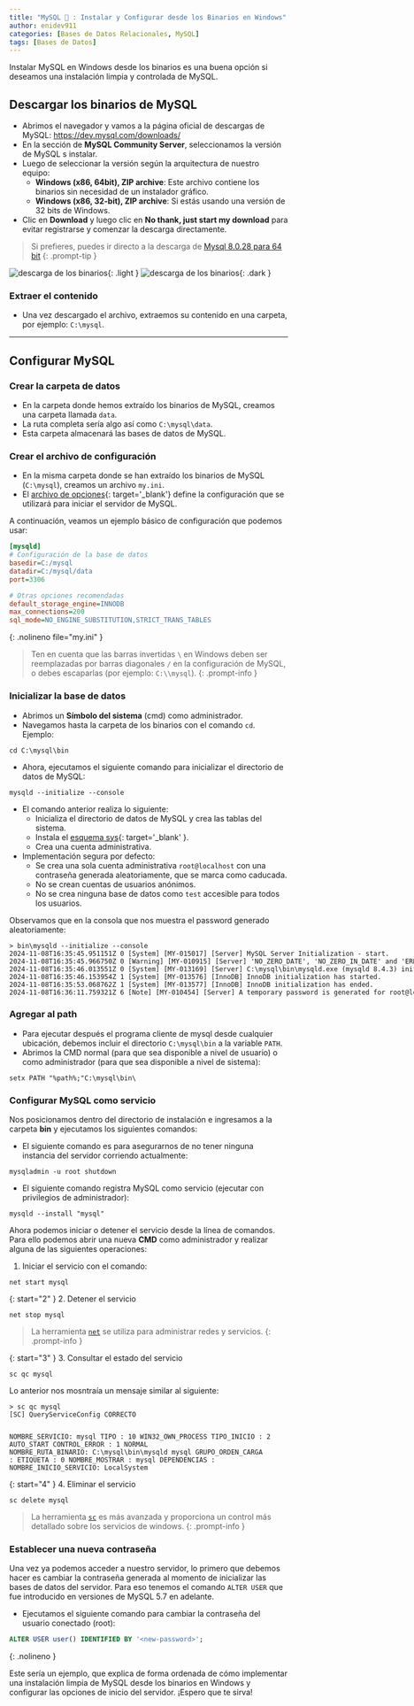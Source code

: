 ```yaml
---
title: "MySQL 🐬 : Instalar y Configurar desde los Binarios en Windows"
author: enidev911
categories: [Bases de Datos Relacionales, MySQL]
tags: [Bases de Datos]
---
```


Instalar MySQL en Windows desde los binarios es una buena opción si deseamos una instalación limpia y controlada de MySQL.


## Descargar los binarios de MySQL

- Abrimos el navegador y vamos a la página oficial de descargas de MySQL: <a href="https://dev.mysql.com/downloads/" target="_blank">https://dev.mysql.com/downloads/</a>
- En la sección de **MySQL Community Server**, seleccionamos la versión de MySQL s instalar.
- Luego de seleccionar la versión según la arquitectura de nuestro equipo:
  - **Windows (x86, 64bit), ZIP archive**: Este archivo contiene los binarios sin necesidad de un instalador gráfico.
  - **Windows (x86, 32-bit), ZIP archive**: Si estás usando una versión de 32 bits de Windows.
- Clic en **Download** y luego clic en **No thank, just start my download** para evitar registrarse y comenzar la descarga directamente.

> Si prefieres, puedes ir directo a la descarga de [Mysql 8.0.28 para 64 bit](https://dev.mysql.com/downloads/file/?id=509736)
{: .prompt-tip }

![descarga de los binarios](mysql/download-binary-mysql-light.png){: .light }
![descarga de los binarios](mysql/download-binary-mysql-dark.png){: .dark }


### Extraer el contenido

- Una vez descargado el archivo, extraemos su contenido en una carpeta, por ejemplo: `C:\mysql`.

---

## Configurar MySQL

### Crear la carpeta de datos

- En la carpeta donde hemos extraído los binarios de MySQL, creamos una carpeta llamada `data`.
- La ruta completa sería algo así como `C:\mysql\data`.
- Esta carpeta almacenará las bases de datos de MySQL.

### Crear el archivo de configuración

- En la misma carpeta donde se han extraído los binarios de MySQL (`C:\mysql`), creamos un archivo `my.ini`.  
- El [archivo de opciones](https://dev.mysql.com/doc/refman/8.4/en/option-files.html){: target='_blank'} define la configuración que se utilizará para iniciar el servidor de MySQL.

A continuación, veamos un ejemplo básico de configuración que podemos usar:

```ini
[mysqld]
# Configuración de la base de datos
basedir=C:/mysql
datadir=C:/mysql/data
port=3306

# Otras opciones recomendadas
default_storage_engine=INNODB
max_connections=200
sql_mode=NO_ENGINE_SUBSTITUTION,STRICT_TRANS_TABLES
```
{: .nolineno file="my.ini" }

> Ten en cuenta que las barras invertidas `\` en Windows deben ser reemplazadas por barras diagonales `/` en la configuración de MySQL, o debes escaparlas (por ejemplo: `C:\\mysql`).
{: .prompt-info }

### Inicializar la base de datos

- Abrimos un **Símbolo del sistema** (cmd) como administrador.
- Navegamos hasta la carpeta de los binarios con el comando `cd`. Ejemplo:

```console
cd C:\mysql\bin
```
- Ahora, ejecutamos el siguiente comando para inicializar el directorio de datos de MySQL:

```console
mysqld --initialize --console
```

- El comando anterior realiza lo siguiente:
  - Inicializa el directorio de datos de MySQL y crea las tablas del sistema.
  - Instala el [esquema sys](https://dev.mysql.com/doc/refman/8.0/en/sys-schema.html){: target='_blank' }.
  - Crea una cuenta administrativa.
- Implementación segura por defecto:
  - Se crea una sola cuenta administrativa `root@localhost` con una contraseña generada aleatoriamente, que se marca como caducada.
  - No se crean cuentas de usuarios anónimos.
  - No se crea ninguna base de datos como `test` accesible para todos los usuarios.


Observamos que en la consola que nos muestra el password generado aleatoriamente:

<div class="language-plaintext highlighter-rouge">
<div class="code-header">
  <span data-label-text="CMD"><i class="fas fa-code fa-fw small"></i></span>
  <span class="m-4"></span>
</div>
<div class="highlight p-2">
<code><pre style="overflow: inherit;">
<span class="hl">&gt; bin\mysqld --initialize --console</span>
2024-11-08T16:35:45.951151Z 0 [System] [MY-015017] [Server] MySQL Server Initialization - start.
2024-11-08T16:35:45.966750Z 0 [Warning] [MY-010915] [Server] 'NO_ZERO_DATE', 'NO_ZERO_IN_DATE' and 'ERROR_FOR_DIVISION_BY_ZERO' sql modes should be used with strict mode. They will be merged with strict mode in a future release.
2024-11-08T16:35:46.013551Z 0 [System] [MY-013169] [Server] C:\mysql\bin\mysqld.exe (mysqld 8.4.3) initializing of server in progress as process 4644
2024-11-08T16:35:46.153954Z 1 [System] [MY-013576] [InnoDB] InnoDB initialization has started.
2024-11-08T16:35:53.068762Z 1 [System] [MY-013577] [InnoDB] InnoDB initialization has ended.
<span class="hl">2024-11-08T16:36:11.759321Z 6 [Note] [MY-010454] [Server] A temporary password is generated for root@localhost: /-H_NXhO1h.#</span>
</pre></code>
</div>
</div>

### Agregar al path

- Para ejecutar después el programa cliente de mysql desde cualquier ubicación, debemos incluir el directorio `C:\mysql\bin` a la variable `PATH`.
- Abrimos la CMD normal (para que sea disponible a nivel de usuario) o como administrador (para que sea disponible a nivel de sistema):

```
setx PATH "%path%;"C:\mysql\bin\
```

### Configurar MySQL como servicio

Nos posicionamos dentro del directorio de instalación e ingresamos a la carpeta **bin** y ejecutamos los siguientes comandos:

- El siguiente comando es para asegurarnos de no tener ninguna instancia del servidor corriendo actualmente:

```console
mysqladmin -u root shutdown
```

- El siguiente comando registra MySQL como servicio (ejecutar con privilegios de administrador):

```console
mysqld --install "mysql"
```

Ahora podemos iniciar o detener el servicio desde la línea de comandos. Para ello podemos abrir una nueva **CMD** como administrador y realizar alguna de las siguientes operaciones:

1. Iniciar el servicio con el comando:

```console
net start mysql
```

{: start="2" }
2. Detener el servicio

```console
net stop mysql
```

> La herramienta [`net`](https://ss64.com/nt/net-service.html) se utiliza para administrar redes y servicios.
{: .prompt-info }


{: start="3" }
3. Consultar el estado del servicio

```console
sc qc mysql
```

Lo anterior nos mosntraía un mensaje similar al siguiente:

<div class="language-plaintext highlighter-rouge">
<div class="code-header">
  <span data-label-text="CMD"><i class="fas fa-code fa-fw small"></i></span>
  <span class="m-4"></span>
</div>
<div class="highlight p-2">
<code><pre style="overflow: inherit;">
<span class="hl">&gt; sc qc mysql</span>
[SC] QueryServiceConfig CORRECTO

NOMBRE_SERVICIO: mysql
        TIPO               : 10  WIN32_OWN_PROCESS
        TIPO_INICIO        : 2   AUTO_START
        CONTROL_ERROR      : 1   NORMAL
<span class="hl">        NOMBRE_RUTA_BINARIO: C:\mysql\bin\mysqld mysql</span>
        GRUPO_ORDEN_CARGA  :
        ETIQUETA           : 0
        NOMBRE_MOSTRAR     : mysql
        DEPENDENCIAS       :
        NOMBRE_INICIO_SERVICIO: LocalSystem
</pre></code>
</div>
</div>

{: start="4" }
4. Eliminar el servicio

```console
sc delete mysql
```

> La herramienta [`sc`](https://learn.microsoft.com/es-es/windows-server/administration/windows-commands/sc-query) es más avanzada y proporciona un control más detallado sobre los servicios de windows.
{: .prompt-info }

### Establecer una nueva contraseña

Una vez ya podemos acceder a nuestro servidor, lo primero que debemos hacer es cambiar la contraseña generada al momento de inicializar las bases de datos del servidor. Para eso tenemos el comando `ALTER USER` que fue introducido en versiones de MySQL 5.7 en adelante.

- Ejecutamos el siguiente comando para cambiar la contraseña del usuario conectado (root):

```sql
ALTER USER user() IDENTIFIED BY '<new-password>';
```
{: .nolineno }

Este sería un ejemplo, que explica de forma ordenada de cómo implementar una instalación limpia de MySQL desde los binarios en Windows y configurar las opciones de inicio del servidor. ¡Espero que te sirva! 


